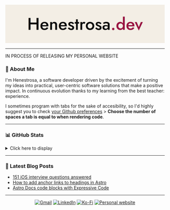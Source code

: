 <a href="https://henestrosa.dev">
  <picture>
    <source media="(prefers-color-scheme: light)" srcset="https://github.com/HenestrosaDev/HenestrosaDev/blob/main/banner-light.png">
    <source media="(prefers-color-scheme: dark)" srcset="https://github.com/HenestrosaDev/HenestrosaDev/blob/main/banner-dark.png">
    <img alt="Banner" src="https://github.com/HenestrosaDev/HenestrosaDev/blob/main/banner-light.png">
  </picture>
</a>

---

IN PROCESS OF RELEASING MY PERSONAL WEBSITE

### 👤 About Me

I'm Henestrosa, a software developer driven by the excitement of turning my ideas into practical, user-centric software solutions that make a positive impact. In continuous evolution thanks to my learning from the best teacher: experience.

I sometimes program with tabs for the sake of accesibility, so I'd highly suggest you to check [your Github preferences](https://github.com/settings/appearance) > **Choose the number of spaces a tab is equal to when rendering code**.

---

### 📊 GitHub Stats

<details>
  <summary>Click here to display</summary>
  <br />
  <div align="center">
  
  ![Profile details](http://github-profile-summary-cards.vercel.app/api/cards/profile-details?username=HenestrosaDev&theme=highcontrast) 

  ![Top languages by repo](http://github-profile-summary-cards.vercel.app/api/cards/repos-per-language?username=HenestrosaDev&theme=highcontrast)
  ![Profile summary](http://github-profile-summary-cards.vercel.app/api/cards/stats?username=HenestrosaDev&theme=highcontrast)
  </div>
</details>

---

### 📖 Latest Blog Posts

<!-- BLOG-POST-LIST:START -->
- [151 iOS interview questions answered](https://henestrosa.dev/blog/151-ios-interview-questions/)
- [How to add anchor links to headings in Astro](https://henestrosa.dev/blog/how-to-add-anchor-links-to-headings-in-astro/)
- [Astro Docs code blocks with Expressive Code](https://henestrosa.dev/blog/astro-docs-code-blocks-with-expressive-code/)
<!-- BLOG-POST-LIST:END -->

<hr />

<div align="center">

  [![Gmail](https://img.shields.io/badge/Gmail-D14836?style=for-the-badge&logo=gmail&logoColor=white)](mailto:henestrosadev@gmail.com)
  [![LinkedIn](https://img.shields.io/badge/LinkedIn-0077B5?style=for-the-badge&logo=linkedin&logoColor=white)](https://www.linkedin.com/in/henestrosadev)
  [![Ko-Fi](https://img.shields.io/badge/kofi-FF5E5B?style=for-the-badge&logo=kofi&logoColor=white)](https://ko-fi.com/henestrosadev)
  [![Personal website](https://img.shields.io/badge/Personal%20website-blue?style=for-the-badge&labelColor=blue)](https://henestrosa.dev)
</div>
